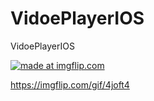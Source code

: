 # VidoePlayerIOS
VidoePlayerIOS


<a href="https://imgflip.com/gif/21r0b9"><img src="https://i.imgflip.com/21r0b9.gif" title="made at imgflip.com"/></a>

https://imgflip.com/gif/4joft4
